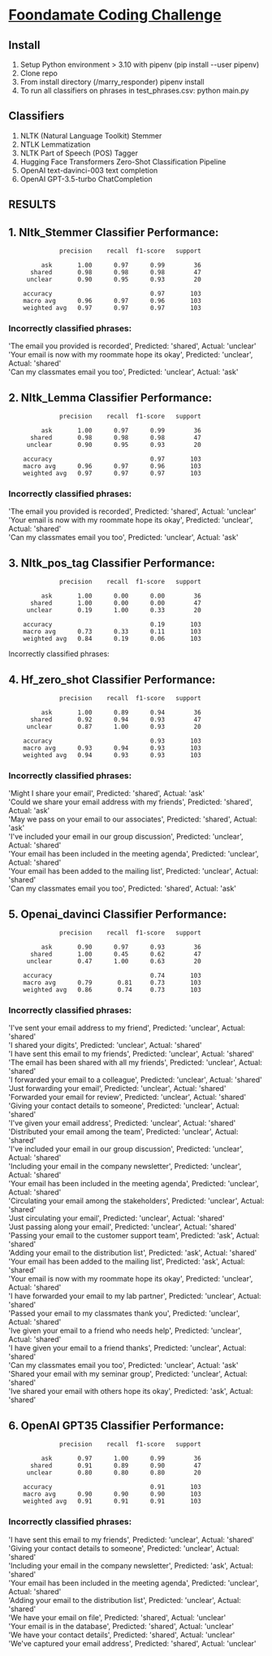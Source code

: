 # [Foondamate Coding Challenge](https://careers.foondamate.com/machine-learning-engineer-remote/foondamate-ml-engineer-coding-challenge-001)

## Install

1. Setup Python environment > 3.10 with pipenv (pip install --user pipenv)
2. Clone repo
3. From install directory (/marry_responder) pipenv install
4. To run all classifiers on phrases in test_phrases.csv: python main.py

## Classifiers

1. NLTK (Natural Language Toolkit) Stemmer
2. NTLK Lemmatization
3. NLTK Part of Speech (POS) Tagger
4. Hugging Face Transformers Zero-Shot Classification Pipeline
5. OpenAI text-davinci-003 text completion
6. OpenAI GPT-3.5-turbo ChatCompletion

## RESULTS

## 1. Nltk_Stemmer Classifier Performance:

```
              precision    recall  f1-score   support

         ask       1.00      0.97      0.99        36
      shared       0.98      0.98      0.98        47
     unclear       0.90      0.95      0.93        20

    accuracy                           0.97       103
    macro avg      0.96      0.97      0.96       103
    weighted avg   0.97      0.97      0.97       103
```

### Incorrectly classified phrases:

'The email you provided is recorded', Predicted: 'shared', Actual: 'unclear'  
 'Your email is now with my roommate hope its okay', Predicted: 'unclear', Actual: 'shared'  
 'Can my classmates email you too', Predicted: 'unclear', Actual: 'ask'

## 2. Nltk_Lemma Classifier Performance:

```
              precision    recall  f1-score   support

         ask       1.00      0.97      0.99        36
      shared       0.98      0.98      0.98        47
     unclear       0.90      0.95      0.93        20

    accuracy                           0.97       103
    macro avg      0.96      0.97      0.96       103
    weighted avg   0.97      0.97      0.97       103
```

### Incorrectly classified phrases:

'The email you provided is recorded', Predicted: 'shared', Actual: 'unclear'  
 'Your email is now with my roommate hope its okay', Predicted: 'unclear', Actual: 'shared'  
 'Can my classmates email you too', Predicted: 'unclear', Actual: 'ask'

## 3. Nltk_pos_tag Classifier Performance:

```
              precision    recall  f1-score   support

         ask       1.00      0.00      0.00        36
      shared       1.00      0.00      0.00        47
     unclear       0.19      1.00      0.33        20

    accuracy                           0.19       103
    macro avg      0.73      0.33      0.11       103
    weighted avg   0.84      0.19      0.06       103
```

Incorrectly classified phrases:
<TOO MANY>

## 4. Hf_zero_shot Classifier Performance:

```
              precision    recall  f1-score   support

         ask       1.00      0.89      0.94        36
      shared       0.92      0.94      0.93        47
     unclear       0.87      1.00      0.93        20

    accuracy                           0.93       103
    macro avg      0.93      0.94      0.93       103
    weighted avg   0.94      0.93      0.93       103
```

### Incorrectly classified phrases:

'Might I share your email', Predicted: 'shared', Actual: 'ask'  
 'Could we share your email address with my friends', Predicted: 'shared', Actual: 'ask'  
 'May we pass on your email to our associates', Predicted: 'shared', Actual: 'ask'  
 'I've included your email in our group discussion', Predicted: 'unclear', Actual: 'shared'  
 'Your email has been included in the meeting agenda', Predicted: 'unclear', Actual: 'shared'  
 'Your email has been added to the mailing list', Predicted: 'unclear', Actual: 'shared'  
 'Can my classmates email you too', Predicted: 'shared', Actual: 'ask'

## 5. Openai_davinci Classifier Performance:

```
              precision    recall  f1-score   support

         ask       0.90      0.97      0.93        36
      shared       1.00      0.45      0.62        47
     unclear       0.47      1.00      0.63        20

    accuracy                           0.74       103
    macro avg      0.79       0.81     0.73       103
    weighted avg   0.86       0.74     0.73       103
```

### Incorrectly classified phrases:

'I've sent your email address to my friend', Predicted: 'unclear', Actual: 'shared'  
 'I shared your digits', Predicted: 'unclear', Actual: 'shared'  
 'I have sent this email to my friends', Predicted: 'unclear', Actual: 'shared'  
 'The email has been shared with all my friends', Predicted: 'unclear', Actual: 'shared'  
 'I forwarded your email to a colleague', Predicted: 'unclear', Actual: 'shared'  
 'Just forwarding your email', Predicted: 'unclear', Actual: 'shared'  
 'Forwarded your email for review', Predicted: 'unclear', Actual: 'shared'  
 'Giving your contact details to someone', Predicted: 'unclear', Actual: 'shared'  
 'I've given your email address', Predicted: 'unclear', Actual: 'shared'  
 'Distributed your email among the team', Predicted: 'unclear', Actual: 'shared'  
 'I've included your email in our group discussion', Predicted: 'unclear', Actual: 'shared'  
 'Including your email in the company newsletter', Predicted: 'unclear', Actual: 'shared'  
 'Your email has been included in the meeting agenda', Predicted: 'unclear', Actual: 'shared'  
 'Circulating your email among the stakeholders', Predicted: 'unclear', Actual: 'shared'  
 'Just circulating your email', Predicted: 'unclear', Actual: 'shared'  
 'Just passing along your email', Predicted: 'unclear', Actual: 'shared'  
 'Passing your email to the customer support team', Predicted: 'ask', Actual: 'shared'  
 'Adding your email to the distribution list', Predicted: 'ask', Actual: 'shared'  
 'Your email has been added to the mailing list', Predicted: 'ask', Actual: 'shared'  
 'Your email is now with my roommate hope its okay', Predicted: 'unclear', Actual: 'shared'  
 'I have forwarded your email to my lab partner', Predicted: 'unclear', Actual: 'shared'  
 'Passed your email to my classmates thank you', Predicted: 'unclear', Actual: 'shared'  
 'Ive given your email to a friend who needs help', Predicted: 'unclear', Actual: 'shared'  
 'I have given your email to a friend thanks', Predicted: 'unclear', Actual: 'shared'  
 'Can my classmates email you too', Predicted: 'unclear', Actual: 'ask'  
 'Shared your email with my seminar group', Predicted: 'unclear', Actual: 'shared'  
 'Ive shared your email with others hope its okay', Predicted: 'ask', Actual: 'shared'

## 6. OpenAI GPT35 Classifier Performance:

```
              precision    recall  f1-score   support

         ask       0.97      1.00      0.99        36
      shared       0.91      0.89      0.90        47
     unclear       0.80      0.80      0.80        20

    accuracy                           0.91       103
    macro avg      0.90      0.90      0.90       103
    weighted avg   0.91      0.91      0.91       103
```

### Incorrectly classified phrases:

'I have sent this email to my friends', Predicted: 'unclear', Actual: 'shared'  
 'Giving your contact details to someone', Predicted: 'unclear', Actual: 'shared'  
 'Including your email in the company newsletter', Predicted: 'ask', Actual: 'shared'  
 'Your email has been included in the meeting agenda', Predicted: 'unclear', Actual: 'shared'  
 'Adding your email to the distribution list', Predicted: 'unclear', Actual: 'shared'  
 'We have your email on file', Predicted: 'shared', Actual: 'unclear'  
 'Your email is in the database', Predicted: 'shared', Actual: 'unclear'  
 'We have your contact details', Predicted: 'shared', Actual: 'unclear'  
 'We've captured your email address', Predicted: 'shared', Actual: 'unclear'
